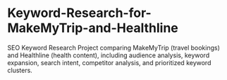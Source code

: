 # Keyword-Research-for-MakeMyTrip-and-Healthline
SEO Keyword Research Project comparing MakeMyTrip (travel bookings) and Healthline (health content), including audience analysis, keyword expansion, search intent, competitor analysis, and prioritized keyword clusters.
